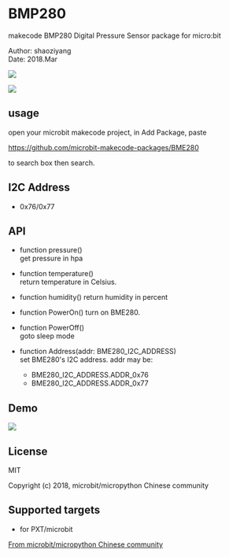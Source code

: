 # BMP280

makecode BMP280 Digital Pressure Sensor package for micro:bit  

Author: shaoziyang  
Date:   2018.Mar  

![](https://raw.githubusercontent.com/microbit-makecode-packages/BME280/master/icon.png)  
  
![](https://raw.githubusercontent.com/microbit-makecode-packages/BME280/master/bme280.jpg)

## usage

open your microbit makecode project, in Add Package, paste  

https://github.com/microbit-makecode-packages/BME280  

to search box then search.

## I2C Address  

- 0x76/0x77  

## API

- function pressure()  
get pressure in hpa  

- function temperature()  
return temperature in Celsius.

- function humidity()
return humidity in percent

- function PowerOn()
turn on BME280.

- function PowerOff()  
goto sleep mode  

- function Address(addr: BME280_I2C_ADDRESS)  
set BME280's I2C address. addr may be:  
  - BME280_I2C_ADDRESS.ADDR_0x76
  - BME280_I2C_ADDRESS.ADDR_0x77

## Demo

![](https://raw.githubusercontent.com/microbit-makecode-packages/BME280/master/demo.jpg)

## License

MIT

Copyright (c) 2018, microbit/micropython Chinese community  

## Supported targets

* for PXT/microbit


[From microbit/micropython Chinese community](http://www.micropython.org.cn)
